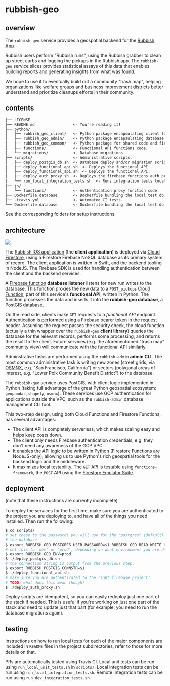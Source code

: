 # rubbish-geo

## overview

The `rubbish-geo` service provides a geospatial backend for the [Rubbish App](https://www.rubbish.love/).

Rubbish users perform "Rubbish runs", using the Rubbish grabber to clean up street curbs and logging the pickups in the Rubbish app. The `rubbish-geo` service slices provides statistical assays of this data that enables building reports and generating insights from what was found.

We hope to use it to eventually build out a community "trash map", helping organizations like welfare groups and business improvement districts better understand and prioritize cleanups efforts in their community.

## contents

```markdown
├── LICENSE
├── README.md                 <- You're reading it!
├── python/
│   ├── rubbish_geo_client/   <- Python package encapsulating client logic.
│   ├── rubbish_geo_admin/    <- Python package encapsulating database admin.
│   ├── rubbish_geo_common/   <- Python package for shared code and fixtures.
│   ├── functions/            <- Functional API functions code.
│   └── migrations/           <- Database migrations.
├── scripts/                  <- Administrative scripts.
│   ├── deploy_postgis_db.sh  <- Database deploy and/or migration script.
│   ├── deploy_functional_api.sh  <- Deploys the functional API.
│   ├── deploy_functional_api.sh  <- Deploys the functional API.
│   ├── deploy_auth_proxy.sh  <- Deploys the firebase functions auth proxy.
│   └── run_local_integration_tests.sh  <- Runs integration tests locally.
├── js/
│   └── functions/            <- Authentication proxy function code.
├── Dockerfile.database       <- Dockerfile bundling the local test db.
├── .travis.yml               <- Automated CI tests.
└── Dockerfile.database       <- Dockerfile bundling the local test db.
```

See the corresponding folders for setup instructions.

## architecture

![](https://i.imgur.com/eh3bvgC.png)

The [Rubbish iOS application](https://apps.apple.com/us/app/rubbish-love-where-you-live/id1374702632) (the **client application**) is deployed via [Cloud Firestore](https://firebase.google.com/docs/firestore/), using a Firestore Firebase NoSQL database as its primary system of record. The client application is written in Swift, and the backend tooling in NodeJS. The Firebase SDK is used for handling authentication between the client and the backend services.

A [Firebase function](https://firebase.google.com/docs/functions/) **database listener** listens for new run writes to the database. This function proxies the new data to a `POST_pickups` [Cloud Function](https://console.cloud.google.com/functions/), part of this service's **functional API**, written in Python. The function processes the data and inserts it into the **rubbish-geo database**, a PostGIS database.

On the read side, clients make `GET` requests to a *functional API* endpoint. Authentication is performed using a Firebase bearer token in the request header. Assuming the request passes the security check, the cloud function (actually a thin wrapper over the `rubbish-geo` **client library**) queries the database for the relevant records, performs some processing, and returns the result to the client. Future services (e.g. the aforementioned "trash map" community view) will communicate with the functional API similarly.

Adminstrative tasks are performed using the `rubbish-admin` **admin CLI**. The most common administrative task is writing new zones (street grids, via [OSMNX](https://github.com/gboeing/osmnx), e.g. "San Francisco, California") or sectors (polygonal areas of interest, e.g. "Lower Polk Community Benefit District") to the database.

The `rubbish-geo` service uses PostGIS, with client logic implemented in Python (taking full advantage of the great Python geospatial ecosystem: `geopandas`, `shapely`, `osmnx`). These services use GCP authentication for applications outside the VPC, such as the `rubbish-admin` database management CLI tool.

This two-step design, using both Cloud Functions and Firestore Functions, has several advantages:

* The client API is completely serverless, which makes scaling easy and helps keep costs down.
* The client only needs Firebase authentication credentials, e.g. they don't need any awareness of the GCP VPC.
* It enables the API logic to be written in Python (Firestore Functions are NodeJS-only), allowing us to use Python's rich geospatial tools for the backend logic and the middleware.
* It maximizes local testability. The `GET` API is testable using `functions-framework`, the `POST` API using the [Firestore Emulator Suite](https://firebase.google.com/docs/emulator-suite).

## deployment

(note that these instructions are currently incomplete)

To deploy the services for the first time, make sure you are authenticated to the project you are deploying to, and have all of the things you need installed. Then run the following:

```bash
$ cd scripts/
# set these to the passwords you will use for the "postgres" (default) and "read_write" users in
# the database
$ export RUBBISH_GEO_POSTGRES_USER_PASSWORD=$1 RUBBISH_GEO_READ_WRITE_USER_PASSWORD=$1
# set this to 'dev' or 'prod', depending on what environment you are deploying into
$ export RUBBISH_GEO_ENV=prod
$ ./deploy_postgis_db.sh
# the connection string is output from the previous step.
$ export RUBBISH_POSTGIS_CONNSTR=$1
$ ./deploy_functional_api.sh
# make sure you are authenticated to the right firebase project!
# TODO: what does this mean though?
$ ./deploy_auth_proxy.sh
```

Deploy scripts are idempotent, so you can easily redeploy just one part of the stack if needed. This is useful if you're working on just one part of the stack and need to update just that part (for example, you need to run the database migrations again).

## testing

Instructions on how to run local tests for each of the major components are included in `README` files in the project subdirectories, refer to those for more details on that.

PRs are automatically tested using Travis CI. Local unit tests can be run using `run_local_unit_tests.sh` in `scripts/`. Local integration tests can be run using `run_local_integration_tests.sh`. Remote integration tests can be run using `run_dev_integration_tests.sh`.
